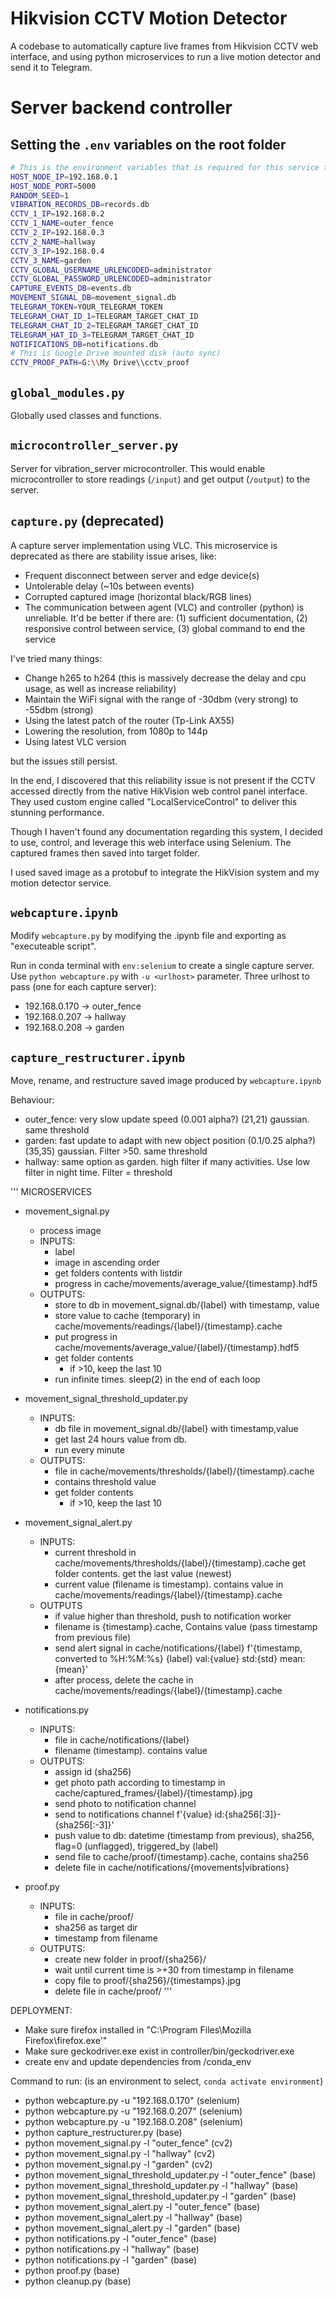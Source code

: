 # Hikvision CCTV Motion Detector

A codebase to automatically capture live frames from Hikvision CCTV web interface, and using python microservices to run a live motion detector and send it to Telegram.

# Server backend controller

## Setting the `.env` variables on the root folder

```sh
# This is the environment variables that is required for this service to run 
HOST_NODE_IP=192.168.0.1
HOST_NODE_PORT=5000
RANDOM_SEED=1
VIBRATION_RECORDS_DB=records.db
CCTV_1_IP=192.168.0.2
CCTV_1_NAME=outer_fence
CCTV_2_IP=192.168.0.3
CCTV_2_NAME=hallway
CCTV_3_IP=192.168.0.4
CCTV_3_NAME=garden
CCTV_GLOBAL_USERNAME_URLENCODED=administrator
CCTV_GLOBAL_PASSWORD_URLENCODED=administrator
CAPTURE_EVENTS_DB=events.db
MOVEMENT_SIGNAL_DB=movement_signal.db
TELEGRAM_TOKEN=YOUR_TELEGRAM_TOKEN
TELEGRAM_CHAT_ID_1=TELEGRAM_TARGET_CHAT_ID
TELEGRAM_CHAT_ID_2=TELEGRAM_TARGET_CHAT_ID
TELEGRAM_HAT_ID_3=TELEGRAM_TARGET_CHAT_ID
NOTIFICATIONS_DB=notifications.db
# This is Google Drive mounted disk (auto sync)
CCTV_PROOF_PATH=G:\\My Drive\\cctv_proof
```

## `global_modules.py`
Globally used classes and functions.

## `microcontroller_server.py`
Server for vibration_server microcontroller. This would enable microcontroller to store readings (`/input`) and get output (`/output`) to the server.

## `capture.py` **(deprecated)**
A capture server implementation using VLC. This microservice is deprecated as there are stability issue arises, like:
- Frequent disconnect between server and edge device(s)
- Untolerable delay (~10s between events)
- Corrupted captured image (horizontal black/RGB lines)
- The communication between agent (VLC) and controller (python) is unreliable. It'd be better if there are: (1) sufficient documentation, (2) responsive control between service, (3) global command to end the service

I've tried many things:
- Change h265 to h264 (this is massively decrease the delay and cpu usage, as well as increase reliability)
- Maintain the WiFi signal with the range of -30dbm (very strong) to -55dbm (strong)
- Using the latest patch of the router (Tp-Link AX55)
- Lowering the resolution, from 1080p to 144p
- Using latest VLC version

but the issues still persist.

In the end, I discovered that this reliability issue is not present if the CCTV accessed directly from the native HikVision web control panel interface. They used custom engine called "LocalServiceControl" to deliver this stunning performance.

Though I haven't found any documentation regarding this system, I decided to use, control, and leverage this web interface using Selenium. The captured frames then saved into target folder.

I used saved image as a protobuf to integrate the HikVision system and my motion detector service.

## `webcapture.ipynb`
Modify `webcapture.py` by modifying the .ipynb file and exporting as "executeable script".

Run in conda terminal with `env:selenium` to create a single capture server.
Use `python webcapture.py` with `-u <urlhost>` parameter. 
Three urlhost to pass (one for each capture server):
- 192.168.0.170 -> outer_fence
- 192.168.0.207 -> hallway
- 192.168.0.208 -> garden

## `capture_restructurer.ipynb`
Move, rename, and restructure saved image produced by `webcapture.ipynb`

Behaviour:
- outer_fence: very slow update speed (0.001 alpha?) (21,21) gaussian. same threshold
- garden: fast update to adapt with new object position (0.1/0.25 alpha?) (35,35) gaussian. Filter >50. same threshold
- hallway: same option as garden. high filter if many activities. Use low filter in night time. Filter = threshold


'''
MICROSERVICES
- movement_signal.py
    - process image
    - INPUTS:
        - label
        - image in ascending order
        - get folders contents with listdir
        - progress
            in cache/movements/average_value/{timestamp}.hdf5
    - OUTPUTS:
        - store to db
            in movement_signal.db/{label} with timestamp, value
        - store value to cache (temporary)
            in cache/movements/readings/{label}/{timestamp}.cache
        - put progress in
            cache/movements/average_value/{label}/{timestamp}.hdf5
        - get folder contents
            - if >10, keep the last 10
        - run infinite times. sleep(2) in the end of each loop
        
- movement_signal_threshold_updater.py
    - INPUTS:
        - db file in movement_signal.db/{label} with timestamp,value
        - get last 24 hours value from db.
        - run every minute
    - OUTPUTS:
        - file in cache/movements/thresholds/{label}/{timestamp}.cache
        - contains threshold value
        - get folder contents
            - if >10, keep the last 10
    
- movement_signal_alert.py
    - INPUTS:
        - current threshold
            in cache/movements/thresholds/{label}/{timestamp}.cache
            get folder contents. get the last value (newest)
        - current value (filename is timestamp). contains value
            in cache/movements/readings/{label}/{timestamp}.cache
    - OUTPUTS 
        - if value higher than threshold, push to notification worker
        - filename is {timestamp}.cache, Contains value (pass timestamp from previous file)
        - send alert signal in cache/notifications/{label}
            f'{timestamp, converted to %H:%M:%s} {label} val:{value} std:{std} mean:{mean}'
        - after process, delete the cache in cache/movements/readings/{label}/{timestamp}.cache
    
- notifications.py
    - INPUTS:
        - file in cache/notifications/{label}
        - filename (timestamp). contains value
    - OUTPUTS:
        - assign id (sha256)
        - get photo path according to timestamp
            in cache/captured_frames/{label}/{timestamp}.jpg
        - send photo to notification channel
        - send to notifications channel f'{value} id:{sha256[:3]}-{sha256[:-3]}'
        - push value to db: datetime (timestamp from previous), sha256, flag=0 (unflagged), triggered_by (label)
        - send file to cache/proof/{timestamp}.cache, contains sha256
        - delete file in cache/notifications/{movements|vibrations}
    
- proof.py
    - INPUTS:
        - file in cache/proof/
        - sha256 as target dir
        - timestamp from filename
    - OUTPUTS:
        - create new folder in proof/{sha256}/
        - wait until current time is >+30 from timestamp in filename
        - copy file to proof/{sha256}/{timestamps}.jpg
        - delete file in cache/proof/
'''

DEPLOYMENT:
- Make sure firefox installed in "C:\Program Files\Mozilla Firefox\firefox.exe'"
- Make sure geckodriver.exe exist in controller/bin/geckodriver.exe
- create env and update dependencies from /conda_env

Command to run:
(is an environment to select, `conda activate environment`)
- python webcapture.py -u "192.168.0.170" (selenium)
- python webcapture.py -u "192.168.0.207" (selenium)
- python webcapture.py -u "192.168.0.208" (selenium)
- python capture_restructurer.py (base)
- python movement_signal.py -l "outer_fence" (cv2)
- python movement_signal.py -l "hallway" (cv2)
- python movement_signal.py -l "garden" (cv2)
- python movement_signal_threshold_updater.py -l "outer_fence" (base)
- python movement_signal_threshold_updater.py -l "hallway" (base)
- python movement_signal_threshold_updater.py -l "garden" (base)
- python movement_signal_alert.py -l "outer_fence" (base)
- python movement_signal_alert.py -l "hallway" (base)
- python movement_signal_alert.py -l "garden" (base)
- python notifications.py -l "outer_fence" (base)
- python notifications.py -l "hallway" (base)
- python notifications.py -l "garden" (base)
- python proof.py (base)
- python cleanup.py (base)

